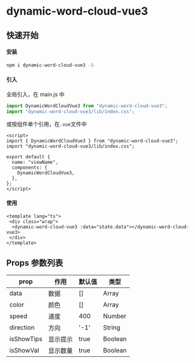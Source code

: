 # dynamic-word-cloud-vue3

## 快速开始

#### 安装

```bash
npm i dynamic-word-cloud-vue3 -S
```

#### 引入

全局引入，在 main.js 中

```js
import DynamicWordCloudVue3 from "dynamic-word-cloud-vue3";
import "dynamic-word-cloud-vue3/lib/index.css";
```

或按组件单个引用，在`.vue`文件中

```vue
<script>
import { DynamicWordCloudVue3 } from "dynamic-word-cloud-vue3";
import "dynamic-word-cloud-vue3/lib/index.css";

export default {
  name: "viewName",
  components: {
    DynamicWordCloudVue3,
  },
};
</script>
```

#### 使用

```vue
<template lang="ts">
 <div class="wrap">
  <dynamic-word-cloud-vue3 :data="state.data"></dynamic-word-cloud-vue3>
 </div>
</template>
```

## Props 参数列表

| prop       | 作用     | 默认值 | 类型    |
| ---------- | -------- | ------ | ------- |
| data       | 数据     | []     | Array   |
| color      | 颜色     | []     | Array   |
| speed      | 速度     | 400    | Number  |
| direction  | 方向     | '-1'   | String  |
| isShowTips | 显示提示 | true   | Boolean |
| isShowVal  | 显示数量 | true   | Boolean |
